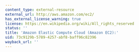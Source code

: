 ```yaml
---
content_type: external-resource
external_url: http://aws.amazon.com/ec2/
has_external_license_warning: true
license: https://en.wikipedia.org/wiki/All_rights_reserved
status: ''
title: 'Amazon Elastic Compute Cloud (Amazon EC2):'
uid: 73c9129b-5789-4257-abf8-baff96c82396
wayback_url: ''
---
```

